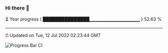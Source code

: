 ### Hi there 👋

⏳ Year progress { ███████████████▁▁▁▁▁▁▁▁▁▁▁▁▁▁▁ } 52.63 %

---

⏰ Updated on Tue, 12 Jul 2022 02:23:44 GMT

![Progress Bar CI](https://github.com/ZhaoGui/ZhaoGui/workflows/Progress%20Bar%20CI/badge.svg)
